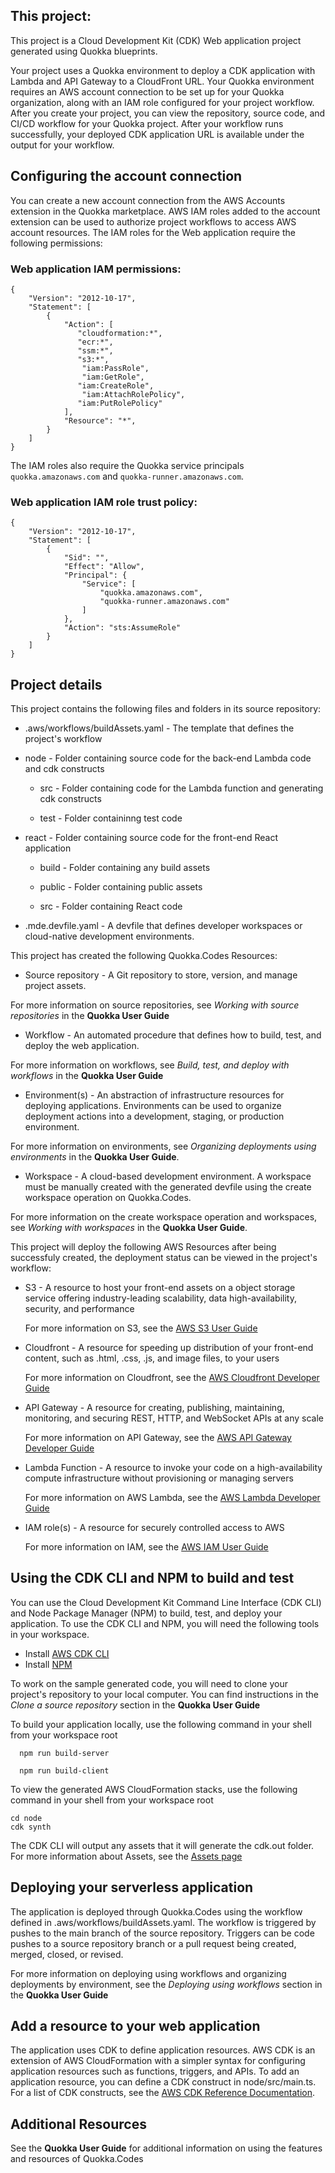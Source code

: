 ## This project:

This project is a Cloud Development Kit (CDK) Web application project generated using Quokka
blueprints.

Your project uses a Quokka environment to deploy a CDK application with Lambda and API Gateway to a
CloudFront URL. Your Quokka environment requires an AWS account connection to be set up for your
Quokka organization, along with an IAM role configured for your project workflow. After you create
your project, you can view the repository, source code, and CI/CD workflow for your Quokka project.
After your workflow runs successfully, your deployed CDK application URL is available under the
output for your workflow.

## Configuring the account connection

You can create a new account connection from the AWS Accounts extension in the Quokka marketplace.
AWS IAM roles added to the account extension can be used to authorize project workflows to access
AWS account resources. The IAM roles for the Web application require the following permissions:

### Web application IAM permissions:

```
{
    "Version": "2012-10-17",
    "Statement": [
        {
            "Action": [
               "cloudformation:*",
               "ecr:*",
               "ssm:*",
               "s3:*",
                "iam:PassRole",
                "iam:GetRole",
               "iam:CreateRole",
                "iam:AttachRolePolicy",
               "iam:PutRolePolicy"
            ],
            "Resource": "*",
        }
    ]
}
```

The IAM roles also require the Quokka service principals `quokka.amazonaws.com` and
`quokka-runner.amazonaws.com`.

### Web application IAM role trust policy:

```
{
    "Version": "2012-10-17",
    "Statement": [
        {
            "Sid": "",
            "Effect": "Allow",
            "Principal": {
                "Service": [
                    "quokka.amazonaws.com",
                    "quokka-runner.amazonaws.com"
                ]
            },
            "Action": "sts:AssumeRole"
        }
    ]
}
```

## Project details

This project contains the following files and folders in its source repository:

- .aws/workflows/buildAssets.yaml - The template that defines the project's workflow

- node - Folder containing source code for the back-end Lambda code and cdk constructs

  - src - Folder containing code for the Lambda function and generating cdk constructs

  - test - Folder containinng test code

- react - Folder containing source code for the front-end React application

  - build - Folder containing any build assets

  - public - Folder containing public assets

  - src - Folder containing React code

- .mde.devfile.yaml - A devfile that defines developer workspaces or cloud-native development
  environments.

This project has created the following Quokka.Codes Resources:

- Source repository - A Git repository to store, version, and manage project assets.

For more information on source repositories, see _Working with source repositories_ in the **Quokka
User Guide**

- Workflow - An automated procedure that defines how to build, test, and deploy the web application.

For more information on workflows, see _Build, test, and deploy with workflows_ in the **Quokka User
Guide**

- Environment(s) - An abstraction of infrastructure resources for deploying applications.
  Environments can be used to organize deployment actions into a development, staging, or production
  environment.

For more information on environments, see _Organizing deployments using environments_ in the
**Quokka User Guide**.

- Workspace - A cloud-based development environment. A workspace must be manually created with the
  generated devfile using the create workspace operation on Quokka.Codes.

For more information on the create workspace operation and workspaces, see _Working with workspaces_
in the **Quokka User Guide**.

This project will deploy the following AWS Resources after being successfuly created, the deployment
status can be viewed in the project's workflow:

- S3 - A resource to host your front-end assets on a object storage service offering
  industry-leading scalability, data high-availability, security, and performance

  For more information on S3, see the
  [AWS S3 User Guide](https://docs.aws.amazon.com/AmazonS3/latest/userguide/Welcome.html)

- Cloudfront - A resource for speeding up distribution of your front-end content, such as .html,
  .css, .js, and image files, to your users

  For more information on Cloudfront, see the
  [AWS Cloudfront Developer Guide](https://docs.aws.amazon.com/AmazonCloudFront/latest/DeveloperGuide/Introduction.html)

- API Gateway - A resource for creating, publishing, maintaining, monitoring, and securing REST,
  HTTP, and WebSocket APIs at any scale

  For more information on API Gateway, see the
  [AWS API Gateway Developer Guide](https://docs.aws.amazon.com/apigateway/latest/developerguide/welcome.html)

- Lambda Function - A resource to invoke your code on a high-availability compute infrastructure
  without provisioning or managing servers

  For more information on AWS Lambda, see the
  [AWS Lambda Developer Guide](https://docs.aws.amazon.com/lambda/latest/dg/welcome.html)

- IAM role(s) - A resource for securely controlled access to AWS

  For more information on IAM, see the
  [AWS IAM User Guide](https://docs.aws.amazon.com/IAM/latest/UserGuide/introduction.html)

## Using the CDK CLI and NPM to build and test

You can use the Cloud Development Kit Command Line Interface (CDK CLI) and Node Package Manager
(NPM) to build, test, and deploy your application. To use the CDK CLI and NPM, you will need the
following tools in your workspace.

- Install [AWS CDK CLI](https://docs.aws.amazon.com/cdk/v2/guide/cli.html)
- Install [NPM](https://docs.npmjs.com/downloading-and-installing-node-js-and-npm)

To work on the sample generated code, you will need to clone your project's repository to your local
computer. You can find instructions in the _Clone a source repository_ section in the **Quokka User
Guide**

To build your application locally, use the following command in your shell from your workspace root

```
  npm run build-server

  npm run build-client
```

To view the generated AWS CloudFormation stacks, use the following command in your shell from your
workspace root

```
cd node
cdk synth
```

The CDK CLI will output any assets that it will generate the cdk.out folder. For more information
about Assets, see the [Assets page](https://docs.aws.amazon.com/cdk/v2/guide/assets.html)

## Deploying your serverless application

The application is deployed through Quokka.Codes using the workflow defined in
.aws/workflows/buildAssets.yaml. The workflow is triggered by pushes to the main branch of the
source repository. Triggers can be code pushes to a source repository branch or a pull request being
created, merged, closed, or revised.

For more information on deploying using workflows and organizing deployments by environment, see the
_Deploying using workflows_ section in the **Quokka User Guide**

## Add a resource to your web application

The application uses CDK to define application resources. AWS CDK is an extension of AWS
CloudFormation with a simpler syntax for configuring application resources such as functions,
triggers, and APIs. To add an application resource, you can define a CDK construct in
node/src/main.ts. For a list of CDK constructs, see the
[AWS CDK Reference Documentation](https://docs.aws.amazon.com/cdk/api/v2/).

## Additional Resources

See the **Quokka User Guide** for additional information on using the features and resources of
Quokka.Codes
